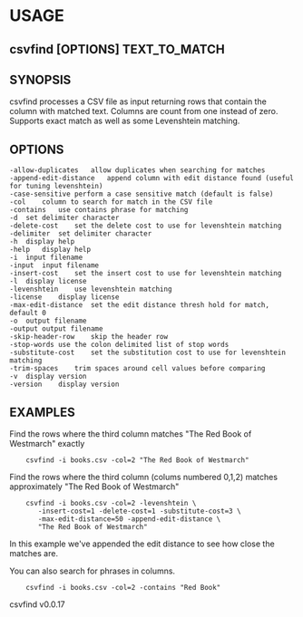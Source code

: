 
# USAGE

## csvfind [OPTIONS] TEXT_TO_MATCH

## SYNOPSIS

csvfind processes a CSV file as input returning rows that contain the column
with matched text. Columns are count from one instead of zero. Supports 
exact match as well as some Levenshtein matching.

## OPTIONS

	-allow-duplicates	allow duplicates when searching for matches
	-append-edit-distance	append column with edit distance found (useful for tuning levenshtein)
	-case-sensitive	perform a case sensitive match (default is false)
	-col	column to search for match in the CSV file
	-contains	use contains phrase for matching
	-d	set delimiter character
	-delete-cost	set the delete cost to use for levenshtein matching
	-delimiter	set delimiter character
	-h	display help
	-help	display help
	-i	input filename
	-input	input filename
	-insert-cost	set the insert cost to use for levenshtein matching
	-l	display license
	-levenshtein	use levenshtein matching
	-license	display license
	-max-edit-distance	set the edit distance thresh hold for match, default 0
	-o	output filename
	-output	output filename
	-skip-header-row	skip the header row
	-stop-words	use the colon delimited list of stop words
	-substitute-cost	set the substitution cost to use for levenshtein matching
	-trim-spaces	trim spaces around cell values before comparing
	-v	display version
	-version	display version

## EXAMPLES

Find the rows where the third column matches "The Red Book of Westmarch" exactly

```shell
    csvfind -i books.csv -col=2 "The Red Book of Westmarch"
```

Find the rows where the third column (colums numbered 0,1,2) matches approximately 
"The Red Book of Westmarch"

```shell
    csvfind -i books.csv -col=2 -levenshtein \
       -insert-cost=1 -delete-cost=1 -substitute-cost=3 \
       -max-edit-distance=50 -append-edit-distance \
       "The Red Book of Westmarch"
```

In this example we've appended the edit distance to see how close the matches are.

You can also search for phrases in columns.

```shell
    csvfind -i books.csv -col=2 -contains "Red Book"
```


csvfind v0.0.17
